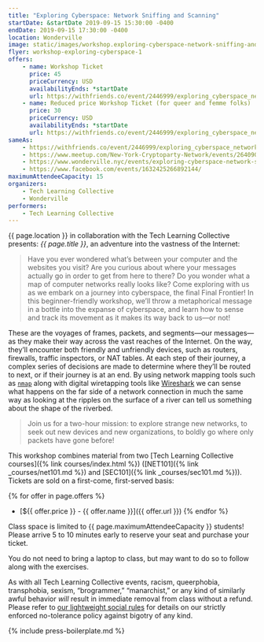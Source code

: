 ```yaml
---
title: "Exploring Cyberspace: Network Sniffing and Scanning"
startDate: &startDate 2019-09-15 15:30:00 -0400
endDate: 2019-09-15 17:30:00 -0400
location: Wonderville
image: static/images/workshop.exploring-cyberspace-network-sniffing-and-scanning.rectangle.png
flyer: workshop-exploring-cyberspace-1
offers:
    - name: Workshop Ticket
      price: 45
      priceCurrency: USD
      availabilityEnds: *startDate
      url: https://withfriends.co/event/2446999/exploring_cyberspace_network_sniffing_and_scanning
    - name: Reduced price Workshop Ticket (for queer and femme folks)
      price: 30
      priceCurrency: USD
      availabilityEnds: *startDate
      url: https://withfriends.co/event/2446999/exploring_cyberspace_network_sniffing_and_scanning
sameAs:
    - https://withfriends.co/event/2446999/exploring_cyberspace_network_sniffing_and_scanning
    - https://www.meetup.com/New-York-Cryptoparty-Network/events/264090983/
    - https://www.wonderville.nyc/events/exploring-cyberspace-network-sniffing-and-scanning
    - https://www.facebook.com/events/1632425266892144/
maximumAttendeeCapacity: 15
organizers:
    - Tech Learning Collective
    - Wonderville
performers:
    - Tech Learning Collective
---
```


{{ page.location }} in collaboration with the Tech Learning Collective presents: *{{ page.title }}*, an adventure into the vastness of the Internet:

> Have you ever wondered what&rsquo;s between your computer and the websites you visit? Are you curious about where your messages actually go in order to get from here to there? Do you wonder what a map of computer networks really looks like? Come exploring with us as we embark on a journey into cyberspace, the final Final Frontier! In this beginner-friendly workshop, we&rsquo;ll throw a metaphorical message in a bottle into the expanse of cyberspace, and learn how to sense and track its movement as it makes its way back to us&mdash;or not!
> 
These are the voyages of frames, packets, and segments&mdash;our messages&mdash;as they make their way across the vast reaches of the Internet. On the way, they&rsquo;ll encounter both friendly and unfriendly devices, such as routers, firewalls, traffic inspectors, or NAT tables. At each step of their journey, a complex series of decisions are made to determine where they&rsquo;ll be routed to next, or if their journey is at an end. By using network mapping tools such as [`nmap`](https://nmap.org/) along with digital wiretapping tools like [Wireshark](https://www.wireshark.org/) we can sense what happens on the far side of a network connection in much the same way as looking at the ripples on the surface of a river can tell us something about the shape of the riverbed.
>
> Join us for a two-hour mission: to explore strange new networks, to seek out new devices and new organizations, to boldly go where only packets have gone before!

This workshop combines material from two [Tech Learning Collective courses]({% link courses/index.html %}) ([NET101]({% link _courses/net101.md %}) and [SEC101]({% link _courses/sec101.md %})). Tickets are sold on a first-come, first-served basis:

{% for offer in page.offers %}
* [${{ offer.price }} - {{ offer.name }}]({{ offer.url }})
{% endfor %}

Class space is limited to {{ page.maximumAttendeeCapacity }} students! Please arrive 5 to 10 minutes early to reserve your seat and purchase your ticket.

You do not need to bring a laptop to class, but may want to do so to follow along with the exercises.

As with all Tech Learning Collective events, racism, queerphobia, transphobia, sexism, “brogrammer,” “manarchist,” or any kind of similarly awful behavior *will* result in immediate removal from class without a refund. Please refer to [our lightweight social rules](https://github.com/AnarchoTechNYC/meta/wiki/Social-rules) for details on our strictly enforced no-tolerance policy against bigotry of any kind.

{% include press-boilerplate.md %}
